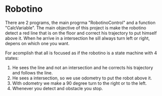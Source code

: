 # Robotino

There are 2 programs, the main progrma "RobotinoControl" and a function "CalcVariable". The main objective of this project is make the robotino detect a red line that is on the floor and correct his trajectory to put himself above it. When he arrive in a intersection he sill always turn left or right, depens on which one you want. 

For acomplish that all is focused as if the robotino is a state machine with 4 states:

1. He sees the line and not an intersection and he corrects his trajectory and follows the line.
2. He sees a intersection, so we use odometry to put the robot above it.
3. With odometry we make a 90 degree turn to the right or to the left.
4. Whenever you detect and obstacle you stop.
